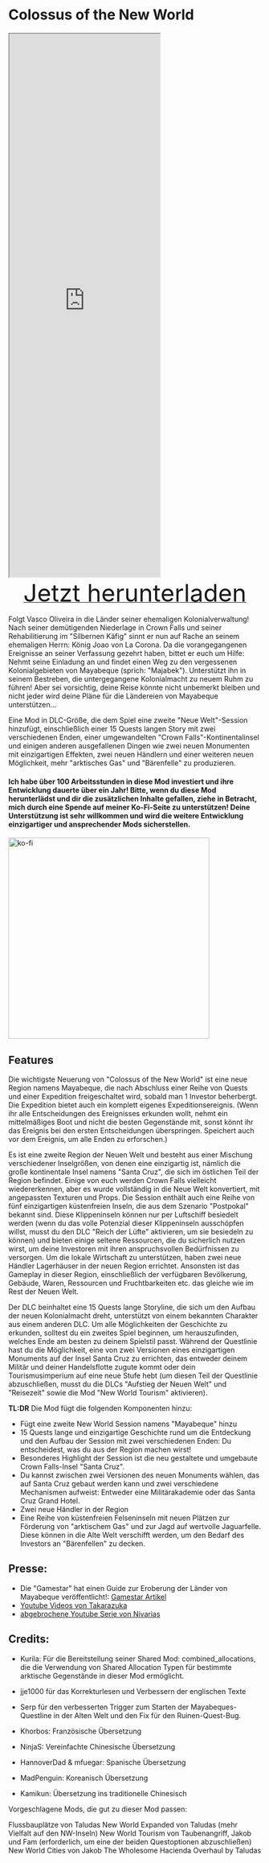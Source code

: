 # Colossus of the New World

<iframe width:100% height='1080'
src="https://www.youtube.com/embed/odpBxzA1n3Y">
</iframe>

<div align=center><a href="https://github.com/Taludas/NewWorldExpanded/releases/latest/download/Mayabeque.zip"> <font size="40">Jetzt herunterladen</font></a></div>

Folgt Vasco Oliveira in die Länder seiner ehemaligen Kolonialverwaltung! Nach seiner demütigenden Niederlage in Crown Falls und seiner Rehabilitierung im "Silbernen Käfig" sinnt er nun auf Rache an seinem ehemaligen Herrn: König Joao von La Corona. Da die vorangegangenen Ereignisse an seiner Verfassung gezehrt haben, bittet er euch um Hilfe: Nehmt seine Einladung an und findet einen Weg zu den vergessenen Kolonialgebieten von Mayabeque (sprich: "Majabek"). Unterstützt ihn in seinem Bestreben, die untergegangene Kolonialmacht zu neuem Ruhm zu führen! Aber sei vorsichtig, deine Reise könnte nicht unbemerkt bleiben und nicht jeder wird deine Pläne für die Ländereien von Mayabeque unterstützen...

Eine Mod in DLC-Größe, die dem Spiel eine zweite "Neue Welt"-Session hinzufügt, einschließlich einer 15 Quests langen Story mit zwei verschiedenen Enden, einer umgewandelten "Crown Falls"-Kontinentalinsel und einigen anderen ausgefallenen Dingen wie zwei neuen Monumenten mit einzigartigen Effekten, zwei neuen Händlern und einer weiteren neuen Möglichkeit, mehr "arktisches Gas" und "Bärenfelle" zu produzieren.


<h4>Ich habe über 100 Arbeitsstunden in diese Mod investiert und ihre Entwicklung dauerte über ein Jahr! Bitte, wenn du diese Mod herunterlädst und dir die zusätzlichen Inhalte gefallen, ziehe in Betracht, mich durch eine Spende auf meiner Ko-Fi-Seite zu unterstützen! Deine Unterstützung ist sehr willkommen und wird die weitere Entwicklung einzigartiger und ansprechender Mods sicherstellen.</h4>
<p><a href="https://ko-fi.com/W7W8L558T"><img src="https://ko-fi.com/img/githubbutton_sm.svg" alt="ko-fi" width="400" /></a></p>

## Features

Die wichtigste Neuerung von "Colossus of the New World" ist eine neue Region namens Mayabeque, die nach Abschluss einer Reihe von Quests und einer Expedition freigeschaltet wird, sobald man 1 Investor beherbergt. Die Expedition bietet auch ein komplett eigenes Expeditionsereignis. (Wenn ihr alle Entscheidungen des Ereignisses erkunden wollt, nehmt ein mittelmäßiges Boot und nicht die besten Gegenstände mit, sonst könnt ihr das Ereignis bei den ersten Entscheidungen überspringen. Speichert auch vor dem Ereignis, um alle Enden zu erforschen.)

Es ist eine zweite Region der Neuen Welt und besteht aus einer Mischung verschiedener Inselgrößen, von denen eine einzigartig ist, nämlich die große kontinentale Insel namens "Santa Cruz", die sich im östlichen Teil der Region befindet. Einige von euch werden Crown Falls vielleicht wiedererkennen, aber es wurde vollständig in die Neue Welt konvertiert, mit angepassten Texturen und Props. Die Session enthält auch eine Reihe von fünf einzigartigen küstenfreien Inseln, die aus dem Szenario "Postpokal" bekannt sind. Diese Klippeninseln können nur per Luftschiff besiedelt werden (wenn du das volle Potenzial dieser Klippeninseln ausschöpfen willst, musst du den DLC "Reich der Lüfte" aktivieren, um sie besiedeln zu können) und bieten einige seltene Ressourcen, die du sicherlich nutzen wirst, um deine Investoren mit ihren anspruchsvollen Bedürfnissen zu versorgen. Um die lokale Wirtschaft zu unterstützen, haben zwei neue Händler Lagerhäuser in der neuen Region errichtet. Ansonsten ist das Gameplay in dieser Region, einschließlich der verfügbaren Bevölkerung, Gebäude, Waren, Ressourcen und Fruchtbarkeiten etc. das gleiche wie im Rest der Neuen Welt.

Der DLC beinhaltet eine 15 Quests lange Storyline, die sich um den Aufbau der neuen Kolonialmacht dreht, unterstützt von einem bekannten Charakter aus einem anderen DLC. Um alle Möglichkeiten der Geschichte zu erkunden, solltest du ein zweites Spiel beginnen, um herauszufinden, welches Ende am besten zu deinem Spielstil passt. Während der Questlinie hast du die Möglichkeit, eine von zwei Versionen eines einzigartigen Monuments auf der Insel Santa Cruz zu errichten, das entweder deinem Militär und deiner Handelsflotte zugute kommt oder dein Tourismusimperium auf eine neue Stufe hebt (um diesen Teil der Questlinie abzuschließen, musst du die DLCs "Aufstieg der Neuen Welt" und "Reisezeit" sowie die Mod "New World Tourism" aktivieren).

**TL:DR**
Die Mod fügt die folgenden Komponenten hinzu:

- Fügt eine zweite New World Session namens "Mayabeque" hinzu
- 15 Quests lange und einzigartige Geschichte rund um die Entdeckung und den Aufbau der Session mit zwei verschiedenen Enden: Du entscheidest, was du aus der Region machen wirst!
- Besonderes Highlight der Session ist die neu gestaltete und umgebaute Crown Falls-Insel "Santa Cruz".
- Du kannst zwischen zwei Versionen des neuen Monuments wählen, das auf Santa Cruz gebaut werden kann und zwei verschiedene Mechanismen aufweist: Entweder eine Militärakademie oder das Santa Cruz Grand Hotel.
- Zwei neue Händler in der Region
- Eine Reihe von küstenfreien Felseninseln mit neuen Plätzen zur Förderung von "arktischem Gas" und zur Jagd auf wertvolle Jaguarfelle. Diese können in die Alte Welt verschifft werden, um den Bedarf des Investors an "Bärenfellen" zu decken.

## Presse:
- Die "Gamestar" hat einen Guide zur Eroberung der Länder von Mayabeque veröffentlicht!: [Gamestar Artikel](https://www.gamestar.de/artikel/anno-1800-colossus-mod-guide,3408467.html)
- [Youtube Videos von Takarazuka](https://www.youtube.com/watch?v=4Sf7f19Z3Pc)
- [abgebrochene Youtube Serie von Nivarias](https://www.youtube.com/playlist?list=PLpA9BhZ94HTVrOJYjNBigZ1tBwX35kEi_)

## Credits:
- Kurila: Für die Bereitstellung seiner Shared Mod: combined_allocations, die die Verwendung von Shared Allocation Typen für bestimmte arktische Gegenstände in dieser Mod ermöglicht.
- jje1000 für das Korrekturlesen und Verbessern der englischen Texte
- Serp für den verbesserten Trigger zum Starten der Mayabeques-Questline in der Alten Welt und den Fix für den Ruinen-Quest-Bug.

- Khorbos: Französische Übersetzung
- NinjaS: Vereinfachte Chinesische Übersetzung
- HannoverDad & mfuegar: Spanische Übersetzung
- MadPenguin: Koreanisch Übersetzung
- Kamikun: Übersetzung ins traditionelle Chinesisch

Vorgeschlagene Mods, die gut zu dieser Mod passen:

Flussbauplätze von Taludas
New World Expanded von Taludas (mehr Vielfalt auf den NW-Inseln)
New World Tourism von Taubenangriff, Jakob und Fam (erforderlich, um eine der beiden Questoptionen abzuschließen)
New World Cities von Jakob
The Wholesome Hacienda Overhaul by Taludas